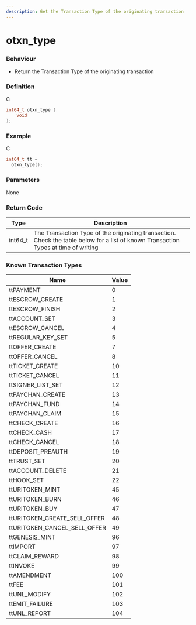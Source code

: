 ```yaml
---
description: Get the Transaction Type of the originating transaction
---
```


# otxn\_type

### Behaviour

* Return the Transaction Type of the originating transaction

### Definition

C

```c
int64_t otxn_type (
    void
);
```

### Example

C

```c
int64_t tt = 
  otxn_type();
```

### Parameters

None

### Return Code

| Type     | Description                                                                                                                         |
| -------- | ----------------------------------------------------------------------------------------------------------------------------------- |
| int64\_t | The Transaction Type of the originating transaction. Check the table below for a list of known Transaction Types at time of writing |

### Known Transaction Types

| Name                            | Value |
| ------------------------------- | ----- |
| ttPAYMENT                       | 0     |
| ttESCROW\_CREATE                | 1     |
| ttESCROW\_FINISH                | 2     |
| ttACCOUNT\_SET                  | 3     |
| ttESCROW\_CANCEL                | 4     |
| ttREGULAR\_KEY\_SET             | 5     |
| ttOFFER\_CREATE                 | 7     |
| ttOFFER\_CANCEL                 | 8     |
| ttTICKET\_CREATE                | 10    |
| ttTICKET\_CANCEL                | 11    |
| ttSIGNER\_LIST\_SET             | 12    |
| ttPAYCHAN\_CREATE               | 13    |
| ttPAYCHAN\_FUND                 | 14    |
| ttPAYCHAN\_CLAIM                | 15    |
| ttCHECK\_CREATE                 | 16    |
| ttCHECK\_CASH                   | 17    |
| ttCHECK\_CANCEL                 | 18    |
| ttDEPOSIT\_PREAUTH              | 19    |
| ttTRUST\_SET                    | 20    |
| ttACCOUNT\_DELETE               | 21    |
| ttHOOK\_SET                     | 22    |
| ttURITOKEN\_MINT                | 45    |
| ttURITOKEN\_BURN                | 46    |
| ttURITOKEN\_BUY                 | 47    |
| ttURITOKEN\_CREATE\_SELL\_OFFER | 48    |
| ttURITOKEN\_CANCEL\_SELL\_OFFER | 49    |
| ttGENESIS\_MINT                 | 96    |
| ttIMPORT                        | 97    |
| ttCLAIM\_REWARD                 | 98    |
| ttINVOKE                        | 99    |
| ttAMENDMENT                     | 100   |
| ttFEE                           | 101   |
| ttUNL\_MODIFY                   | 102   |
| ttEMIT\_FAILURE                 | 103   |
| ttUNL\_REPORT                   | 104   |
